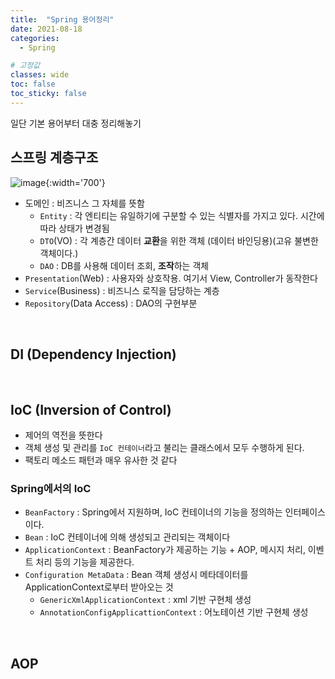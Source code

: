 ```yaml
---
title:  "Spring 용어정리"
date: 2021-08-18
categories: 
  - Spring

# 고정값
classes: wide
toc: false
toc_sticky: false
---
```


일단 기본 용어부터 대충 정리해놓기


## 스프링 계층구조 

![image](https://user-images.githubusercontent.com/71180414/129831418-dd2bab43-4319-48f7-82b3-2d185f869de0.png){:width='700'}

- 도메인 : 비즈니스 그 자체를 뜻함
    - `Entity` : 각 엔티티는 유일하기에 구분할 수 있는 식별자를 가지고 있다. 시간에 따라 상태가 변경됨
    - `DTO`(VO)  : 각 계층간 데이터 **교환**을 위한 객체 (데이터 바인딩용)(고유 불변한 객체이다.)
    - `DAO` : DB를 사용해 데이터 조회, **조작**하는 객체
- `Presentation`(Web) : 사용자와 상호작용. 여기서 View, Controller가 동작한다
- `Service`(Business) : 비즈니스 로직을 담당하는 계층
- `Repository`(Data Access) : DAO의 구현부분

<br>

## DI (Dependency Injection)

<br>


## IoC (Inversion of Control)

- 제어의 역전을 뜻한다
- 객체 생성 및 관리를 `IoC 컨테이너`라고 불리는 클래스에서 모두 수행하게 된다.
- 팩토리 메소드 패턴과 매우 유사한 것 같다

### Spring에서의 IoC

- `BeanFactory` : Spring에서 지원하며, IoC 컨테이너의 기능을 정의하는 인터페이스이다.
- `Bean` : IoC 컨테이너에 의해 생성되고 관리되는 객체이다
- `ApplicationContext` : BeanFactory가 제공하는 기능 + AOP, 메시지 처리, 이벤트 처리 등의 기능을 제공한다.
- `Configuration MetaData` : Bean 객체 생성시 메타데이터를 ApplicationContext로부터 받아오는 것
    - `GenericXmlApplicationContext` : xml 기반 구현체 생성
    - `AnnotationConfigApplicattionContext` : 어노테이션 기반 구현체 생성

<br>

## AOP